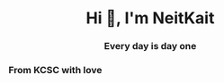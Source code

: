 <h1 align="center">Hi 👋, I'm NeitKait</h1>
<h3 align="center"> Every day is day one </h3>

<h3 align="left">From KCSC with love</h3>
<p align="left">
</p>

